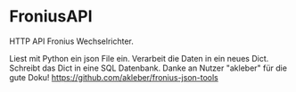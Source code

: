 # FroniusAPI
HTTP API Fronius Wechselrichter. 

Liest mit Python ein json File ein. Verarbeit die Daten in ein neues Dict. Schreibt das Dict in eine SQL Datenbank.
Danke an Nutzer "akleber" für die gute Doku!
https://github.com/akleber/fronius-json-tools

